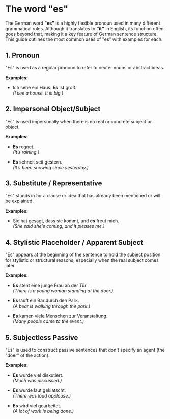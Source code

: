 # The word "es"

The German word **"es"** is a highly flexible pronoun used in many different grammatical roles. Although it translates to **"it"** in English, its function often goes beyond that, making it a key feature of German sentence structure. This guide outlines the most common uses of "es" with examples for each.

## 1. Pronoun

"Es" is used as a regular pronoun to refer to neuter nouns or abstract ideas.

**Examples:**

- Ich sehe ein Haus. **Es** ist groß.  
  *(I see a house. It is big.)*

## 2. Impersonal Object/Subject

"Es" is used impersonally when there is no real or concrete subject or object.

**Examples:**

- **Es** regnet.  
  *(It’s raining.)*

- **Es** schneit seit gestern.  
  *(It’s been snowing since yesterday.)*

## 3. Substitute / Representative

"Es" stands in for a clause or idea that has already been mentioned or will be explained.

**Examples:**

- Sie hat gesagt, dass sie kommt, und **es** freut mich.  
  *(She said she's coming, and it pleases me.)*

## 4. Stylistic Placeholder / Apparent Subject

"Es" appears at the beginning of the sentence to hold the subject position for stylistic or structural reasons, especially when the real subject comes later.

**Examples:**

- **Es** steht eine junge Frau an der Tür.  
  *(There is a young woman standing at the door.)*

- **Es** läuft ein Bär durch den Park.  
  *(A bear is walking through the park.)*

- **Es** kamen viele Menschen zur Veranstaltung.  
  *(Many people came to the event.)*

## 5. Subjectless Passive

"Es" is used to construct passive sentences that don't specify an agent (the "doer" of the action).

**Examples:**

- **Es** wurde viel diskutiert.  
  *(Much was discussed.)*

- **Es** wurde laut geklatscht.  
  *(There was loud applause.)*

- **Es** wird viel gearbeitet.  
  *(A lot of work is being done.)*
